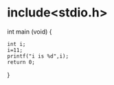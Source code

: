 # include<stdio.h>
int main (void)
{
    
    int i;
    i=11;
    printf("i is %d",i);
    return 0;
}
